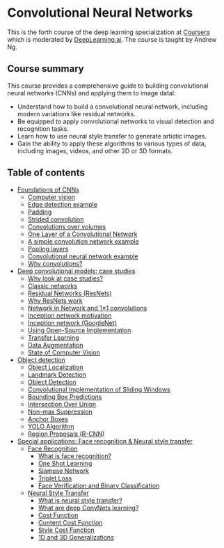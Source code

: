 # Convolutional Neural Networks

This is the forth course of the deep learning specialization at [Coursera](https://www.coursera.org/specializations/deep-learning) which is moderated by [DeepLearning.ai](http://deeplearning.ai/). The course is taught by Andrew Ng.

## Course summary

This course provides a comprehensive guide to building convolutional neural networks (CNNs) and applying them to image datal:

- Understand how to build a convolutional neural network, including modern variations like residual networks.
- Be equipped to apply convolutional networks to visual detection and recognition tasks.
- Learn how to use neural style transfer to generate artistic images.
- Gain the ability to apply these algorithms to various types of data, including images, videos, and other 2D or 3D formats.

## Table of contents

* [Foundations of CNNs](#foundations-of-cnns)
   * [Computer vision](#computer-vision)
   * [Edge detection example](#edge-detection-example)
   * [Padding](#padding)
   * [Strided convolution](#strided-convolution)
   * [Convolutions over volumes](#convolutions-over-volumes)
   * [One Layer of a Convolutional Network](#one-layer-of-a-convolutional-network)
   * [A simple convolution network example](#a-simple-convolution-network-example)
   * [Pooling layers](#pooling-layers)
   * [Convolutional neural network example](#convolutional-neural-network-example)
   * [Why convolutions?](#why-convolutions)
* [Deep convolutional models: case studies](#deep-convolutional-models-case-studies)
   * [Why look at case studies?](#why-look-at-case-studies)
   * [Classic networks](#classic-networks)
   * [Residual Networks (ResNets)](#residual-networks-resnets)
   * [Why ResNets work](#why-resnets-work)
   * [Network in Network and 1×1 convolutions](#network-in-network-and-1-X-1-convolutions)
   * [Inception network motivation](#inception-network-motivation)
   * [Inception network (GoogleNet)](#inception-network-googlenet)
   * [Using Open-Source Implementation](#using-open-source-implementation)
   * [Transfer Learning](#transfer-learning)
   * [Data Augmentation](#data-augmentation)
   * [State of Computer Vision](#state-of-computer-vision)
* [Object detection](#object-detection)
   * [Object Localization](#object-localization)
   * [Landmark Detection](#landmark-detection)
   * [Object Detection](#object-detection-1)
   * [Convolutional Implementation of Sliding Windows](#convolutional-implementation-of-sliding-windows)
   * [Bounding Box Predictions](#bounding-box-predictions)
   * [Intersection Over Union](#intersection-over-union)
   * [Non-max Suppression](#non-max-suppression)
   * [Anchor Boxes](#anchor-boxes)
   * [YOLO Algorithm](#yolo-algorithm)
   * [Region Proposals (R-CNN)](#region-proposals-r-cnn)
* [Special applications: Face recognition &amp; Neural style transfer](#special-applications-face-recognition--neural-style-transfer)
   * [Face Recognition](#face-recognition)
      * [What is face recognition?](#what-is-face-recognition)
      * [One Shot Learning](#one-shot-learning)
      * [Siamese Network](#siamese-network)
      * [Triplet Loss](#triplet-loss)
      * [Face Verification and Binary Classification](#face-verification-and-binary-classification)
   * [Neural Style Transfer](#neural-style-transfer)
      * [What is neural style transfer?](#what-is-neural-style-transfer)
      * [What are deep ConvNets learning?](#what-are-deep-convnets-learning)
      * [Cost Function](#cost-function)
      * [Content Cost Function](#content-cost-function)
      * [Style Cost Function](#style-cost-function)
      * [1D and 3D Generalizations](#1d-and-3d-generalizations)

